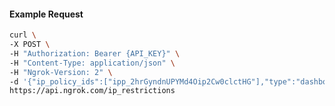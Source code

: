 <!-- Code generated for API Clients. DO NOT EDIT. -->

#### Example Request

```bash
curl \
-X POST \
-H "Authorization: Bearer {API_KEY}" \
-H "Content-Type: application/json" \
-H "Ngrok-Version: 2" \
-d '{"ip_policy_ids":["ipp_2hrGyndnUPYMd4Oip2Cw0clctHG"],"type":"dashboard"}' \
https://api.ngrok.com/ip_restrictions
```
